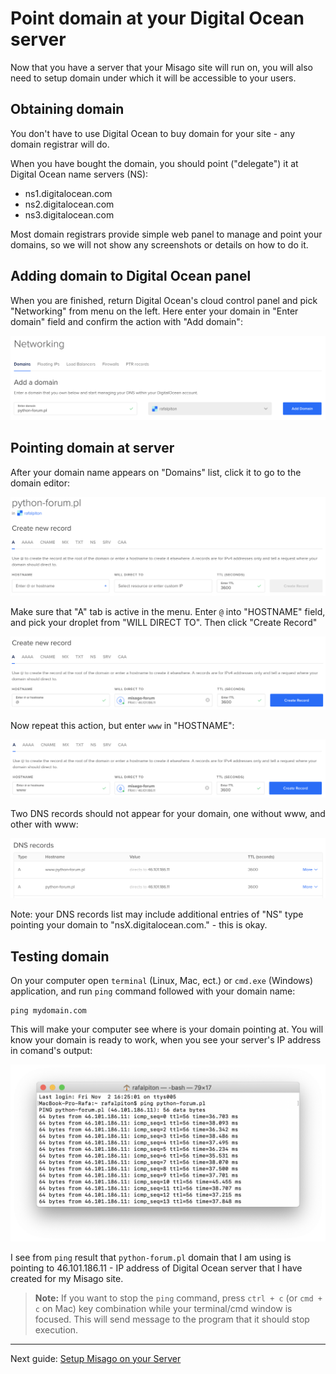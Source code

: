 Point domain at your Digital Ocean server
=========================================

Now that you have a server that your Misago site will run on, you will also need to setup domain under which it will be accessible to your users.


Obtaining domain
----------------

You don't have to use Digital Ocean to buy domain for your site - any domain registrar will do.

When you have bought the domain, you should point ("delegate") it at Digital Ocean name servers (NS):

- ns1.digitalocean.com
- ns2.digitalocean.com
- ns3.digitalocean.com

Most domain registrars provide simple web panel to manage and point your domains, so we will not show any screenshots or details on how to do it.


Adding domain to Digital Ocean panel
------------------------------------

When you are finished, return Digital Ocean's cloud control panel and pick "Networking" from menu on the left. Here enter your domain in "Enter domain" field and confirm the action with "Add domain":

![Adding domain in panel](../images/Setup/do_step_11.png)


Pointing domain at server
-------------------------

After your domain name appears on "Domains" list, click it to go to the domain editor:

![Domain editor](../images/Setup/do_step_12.png)

Make sure that "A" tab is active in the menu. Enter `@` into "HOSTNAME" field, and pick your droplet from "WILL DIRECT TO". Then click "Create Record"

![Creating first A record for domain](../images/Setup/do_step_13.png)

Now repeat this action, but enter `www` in "HOSTNAME":

![Creating www record for domain](../images/Setup/do_step_14.png)

Two DNS records should not appear for your domain, one without www, and other with www:

![Created records](../images/Setup/do_step_15.png)

Note: your DNS records list may include additional entries of "NS" type pointing your domain to "nsX.digitalocean.com." - this is okay.


Testing domain
--------------

On your computer open `terminal` (Linux, Mac, ect.) or `cmd.exe` (Windows) application, and run `ping` command followed with your domain name:

    ping mydomain.com

This will make your computer see where is your domain pointing at. You will know your domain is ready to work, when you see your server's IP address in comand's output:

![Created records](../images/Setup/do_step_16.png)

I see from `ping` result that `python-forum.pl` domain that I am using is pointing to 46.101.186.11 - IP address of Digital Ocean server that I have created for my Misago site.

> **Note:** If you want to stop the `ping` command, press `ctrl + c` (or `cmd + c` on Mac) key combination while your terminal/cmd window is focused. This will send message to the program that it should stop execution.


-----

Next guide: [Setup Misago on your Server](./Misago.md)